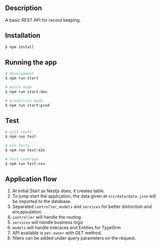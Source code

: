 ## Description
A basic REST API for record keeping.

## Installation

```bash
$ npm install
```

## Running the app

```bash
# development
$ npm run start

# watch mode
$ npm run start:dev

# production mode
$ npm run start:prod
```

## Test

```bash
# unit tests
$ npm run test

# e2e tests
$ npm run test:e2e

# test coverage
$ npm run test:cov
```

## Application flow
1. At initial Start as Nestjs does, it creates table.
2. To jump start the application, the data given at `src/data/data.json` will be imported to the database.
3. Separated `controller`, `models` and `services` for better distinction and encapsulation.
4. `controller` will handle the routing
5. `services` will handle business logic
6. `models` will handle interaces and Entities for TypeOrm
7. API available is `pet-owner` with GET method.
8. filters can be added under query parameters on the request. 
